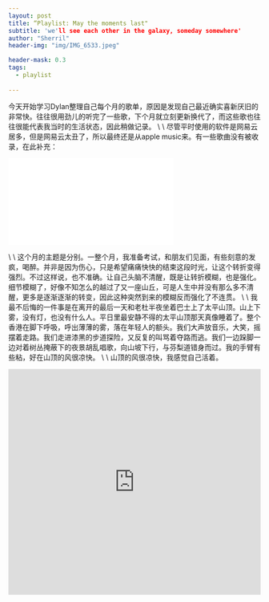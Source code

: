 ```yaml
---
layout: post
title: “Playlist: May the moments last"
subtitle: 'we'll see each other in the galaxy, someday somewhere'
author: "Sherril"
header-img: "img/IMG_6533.jpeg"

header-mask: 0.3
tags:
  - playlist
  
---
```


今天开始学习Dylan整理自己每个月的歌单，原因是发现自己最近确实喜新厌旧的非常快。往往很用劲儿的听完了一些歌，下个月就立刻更新换代了，而这些歌也往往很能代表我当时的生活状态，因此稍做记录。
\\
\\
尽管平时使用的软件是网易云居多，但是网易云太丑了，所以最终还是从apple music来。有一些歌曲没有被收录，在此补充：

<iframe frameborder="no" border="0" marginwidth="0" marginheight="0" width=330 height=86 src="//music.163.com/outchain/player?type=2&id=1335980476&auto=0&height=66"></iframe>

<iframe frameborder="no" border="0" marginwidth="0" marginheight="0" width=330 height=86 src="//music.163.com/outchain/player?type=2&id=1461133064&auto=0&height=66"></iframe>

\\
\\
这个月的主题是分别。一整个月，我准备考试，和朋友们见面，有些刻意的发疯，喝醉。并非是因为伤心，只是希望痛痛快快的结束这段时光，让这个转折变得强烈。不过这样说，也不准确。让自己头脑不清醒，既是让转折模糊，也是强化。细节模糊了，好像不知怎么的越过了又一座山丘，可是人生中并没有那么多不清醒，更多是逐渐逐渐的转变，因此这种突然到来的模糊反而强化了不连贯。
\\
\\
我最不后悔的一件事是在离开的最后一天和老杜半夜坐着巴士上了太平山顶。山上下雾，没有灯，也没有什么人。平日里最安静不得的太平山顶那天真像睡着了。整个香港在脚下呼吸，呼出薄薄的雾，落在年轻人的额头。我们大声放音乐，大笑，摇摆着走路。我们走进漆黑的步道探险，又反复的叫骂着夺路而逃。我们一边跺脚一边对着树丛掩蔽下的夜景胡乱唱歌，向山坡下行，与芬梨道错身而过。我的手臂有些粘，好在山顶的风很凉快。
\\
\\
山顶的风很凉快，我感觉自己活着。



<iframe allow="autoplay *; encrypted-media *; fullscreen *" frameborder="0" height="450" style="width:100%;max-width:660px;overflow:hidden;background:transparent;" sandbox="allow-forms allow-popups allow-same-origin allow-scripts allow-storage-access-by-user-activation allow-top-navigation-by-user-activation" src="https://embed.music.apple.com/hk/playlist/2021-may-the-moments-last/pl.u-d2b0kMZTMo0rBdr?l=en"></iframe>